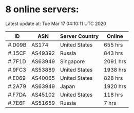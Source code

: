 # 8 online servers:

Latest update at: Tue Mar 17 04:10:11 UTC 2020

| ID | ASN | Server Country | Online |
| -- | --- | -------------- | ------ |
| #.D09B | AS174 | United States | 655 hrs |
| #.15CF | AS49392 | Russia | 843 hrs |
| #.7F1D | AS63949 | Singapore | 2091 hrs |
| #.9FC3 | AS53889 | United States | 1938 hrs |
| #.E069 | AS40065 | United States | 828 hrs |
| #.2A79 | AS63949 | Japan | 1920 hrs |
| #.F7DA | AS45102 | United States | 118 hrs |
| #.7E6F | AS51659 | Russia | 7 hrs |

